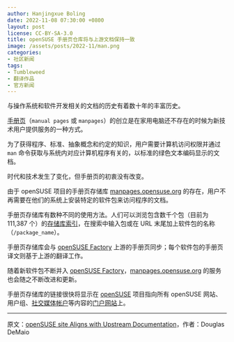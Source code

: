 ```yaml
---
author: Hanjingxue Boling
date: 2022-11-08 07:30:00 +0800
layout: post
license: CC-BY-SA-3.0
title: openSUSE 手册页仓库将与上游文档保持一致
image: /assets/posts/2022-11/man.png
categories:
- 社区新闻
tags:
- Tumbleweed
- 翻译作品
- 官方新闻
---
```


与操作系统和软件开发相关的文档的历史有着数十年的丰富历史。

[手册页](https://en.opensuse.org/SDB:Manual_pages)（`manual pages` 或 `manpages`）的创立是在家用电脑还不存在的时候为新技术用户提供服务的一种方式。

为了获得程序、标准、抽象概念和约定的知识，用户需要计算机访问权限并通过 `man` 命令获取与系统内对应计算机程序有关的，以标准的绿色文本编码显示的文档。

时代和技术发生了变化，但手册页的初衷没有改变。

由于 openSUSE 项目的手册页存储库 [manpages.opensuse.org](https://manpages.opensuse.org/) 的存在，用户不再需要在他们的系统上安装特定的软件包来访问程序的文档。

手册页存储库有数种不同的使用方法。人们可以浏览包含数千个包（目前为 111,387 个）的[存储库索引](https://manpages.opensuse.org/openSUSE%20Tumbleweed/index.html)，在搜索中输入包或在 URL 末尾加上软件包的名称（`/package_name`）。

手册页存储库会与 [openSUSE Factory](https://en.opensuse.org/Portal:Factory) 上游的手册页同步；每个软件包的手册页译文则基于上游的翻译工作。

随着新软件包不断并入 [openSUSE Factory](https://en.opensuse.org/Portal:Factory)，[manpages.opensuse.org](https://manpages.opensuse.org/) 的服务也会随之不断改进和更新。

手册页存储库的链接很快将显示在 [openSUSE](https://get.opensuse.org/) 项目指向所有 openSUSE 网站、用户组、[社交媒体帐户](https://en.opensuse.org/openSUSE:Communication_channels#Social_networks)等内容的[门户网站](https://github.com/openSUSE/universe-o-o/)上。

------

原文：[openSUSE site Aligns with Upstream Documentation](https://news.opensuse.org/2022/11/08/os-site-aligns-w-upstream-documentation/)，作者：Douglas DeMaio